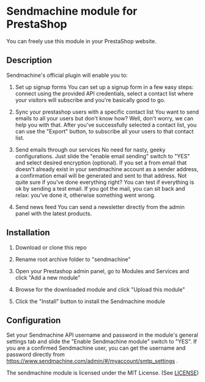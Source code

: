 Sendmachine module for PrestaShop
==================================

You can freely use this module in your PrestaShop website.

Description
------------

Sendmachine's official plugin will enable you to:

1. Set up signup forms
You can set up a signup form in a few easy steps: connect using the provided API credentials, select a contact list where your visitors will subscribe and you're basically good to go.

2. Sync your prestashop users with a specific contact list
You want to send emails to all your users but don't know how? Well, don't worry, we can help you with that. After you've successfully selected a contact list, you can use the "Export" button, to subscribe all your users to that contact list.

3. Send emails through our services
No need for nasty, geeky configurations. Just slide the "enable email sending" switch to "YES" and select desired encryption (optional).
If you set a from email that doesn't already exist in your sendmachine account as a sender address, a confirmation email will be generated and sent to that address.
Not quite sure if you've done everything right? You can test if everything is ok by sending a test email. If you got the mail, you can sit back and relax: you've done it, otherwise something went wrong.

4. Send news feed
You can send a newsletter directly from the admin panel with the latest products.


Installation
------------

1. Download or clone this repo

2. Rename root archive folder to "sendmachine"

3. Open your Prestashop admin panel, go to Modules and Services and click "Add a new module"

4. Browse for the downloaded module and click "Upload this module"

5. Click the "Install" button to install the Sendmachine module

Configuration
---------

Set your Sendmachine API username and password in the module's general settings tab and slide the "Enable Sendmachine module" switch to "YES".
If you are a confirmed Sendmachine user, you can get the username and password directly from https://www.sendmachine.com/admin/#/myaccount/smtp_settings .

The sendmachine module is licensed under the MIT License. (See [LICENSE](LICENSE))

